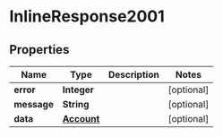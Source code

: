 
# InlineResponse2001

## Properties
Name | Type | Description | Notes
------------ | ------------- | ------------- | -------------
**error** | **Integer** |  |  [optional]
**message** | **String** |  |  [optional]
**data** | [**Account**](Account.md) |  |  [optional]



